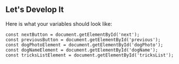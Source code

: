 ## Let's Develop It

Here is what your variables should look like:

```
const nextButton = document.getElementById('next');
const previousButton = document.getElementById('previous');
const dogPhotoElement = document.getElementById('dogPhoto');
const dogNameElement = document.getElementById('dogName');
const tricksListElement = document.getElementById('tricksList');
```